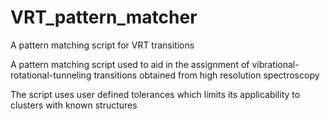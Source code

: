 # VRT_pattern_matcher
A pattern matching script for VRT transitions

A pattern matching script used to aid in the assignment of vibrational-rotational-tunneling transitions obtained from 
high resolution spectroscopy

The script uses user defined tolerances which limits its applicability to clusters with known structures
